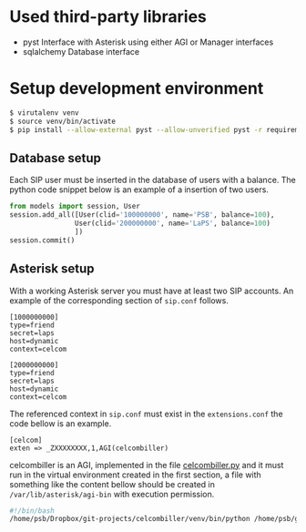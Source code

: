 # Used third-party libraries

* pyst
  Interface with Asterisk using either AGI or Manager interfaces
* sqlalchemy
  Database interface

# Setup development environment

```bash
$ virutalenv venv
$ source venv/bin/activate
$ pip install --allow-external pyst --allow-unverified pyst -r requirements.txt
```

## Database setup

Each SIP user must be inserted in the database of users with a balance. The python code snippet below is an example of a insertion of two users.

```python
from models import session, User
session.add_all([User(clid='100000000', name='PSB', balance=100),
                User(clid='200000000', name='LaPS', balance=100)
                ])
session.commit()
```

## Asterisk setup

With a working Asterisk server you must have at least two SIP accounts. An example of the corresponding section of `sip.conf` follows.

```
[1000000000]
type=friend
secret=laps
host=dynamic
context=celcom

[2000000000]
type=friend
secret=laps
host=dynamic
context=celcom
```

The referenced context in `sip.conf` must exist in the `extensions.conf` the code bellow is an example.

```
[celcom]
exten => _ZXXXXXXXX,1,AGI(celcombiller)
```

celcombiller is an AGI, implemented in the file [celcombiller.py](celcombiller.py) and it must run in the virtual environment created in the first section, a file with something like the content bellow should be created in `/var/lib/asterisk/agi-bin` with execution permission.

```bash
#!/bin/bash
/home/psb/Dropbox/git-projects/celcombiller/venv/bin/python /home/psb/git-projects/celcombiller/celcombiller.py
```
